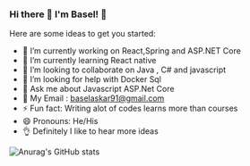 ### Hi there 👋 I'm Basel! 🙂



Here are some ideas to get you started:

- 🔭 I’m currently working on React,Spring and ASP.NET Core
- 🌱 I’m currently learning React native
- 👯 I’m looking to collaborate on Java , C# and javascript
- 🤔 I’m looking for help with Docker Sql
- 💬 Ask me about Javascript ASP.Net Core
- 📧 My Email : baselaskar91@gmail.com
- ⚡ Fun fact: Writing alot of codes learns more than courses
- 😄 Pronouns: He/His
- 👌 Definitely I like to hear more ideas


![Anurag's GitHub stats](https://github-readme-stats.vercel.app/api?username=anuraghazra&theme=cobalt&show_icons=true)
